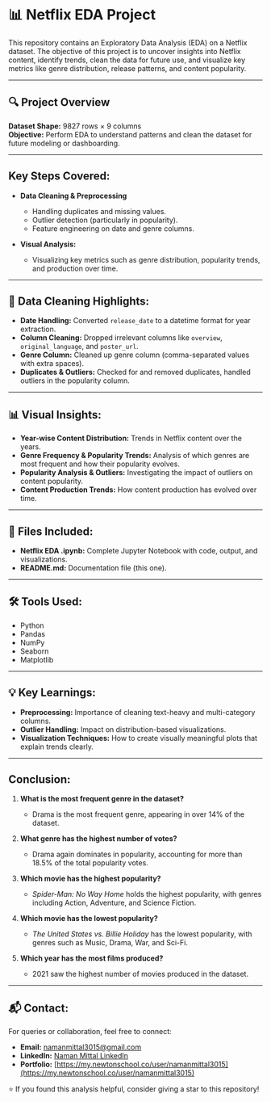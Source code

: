 # 📊 Netflix EDA Project

This repository contains an Exploratory Data Analysis (EDA) on a Netflix dataset. The objective of this project is to uncover insights into Netflix content, identify trends, clean the data for future use, and visualize key metrics like genre distribution, release patterns, and content popularity.

---

## 🔍 Project Overview

**Dataset Shape:** 9827 rows × 9 columns  
**Objective:** Perform EDA to understand patterns and clean the dataset for future modeling or dashboarding.

---

## Key Steps Covered:
- **Data Cleaning & Preprocessing**
  - Handling duplicates and missing values.
  - Outlier detection (particularly in popularity).
  - Feature engineering on date and genre columns.

- **Visual Analysis:**
  - Visualizing key metrics such as genre distribution, popularity trends, and production over time.

---

## 🧹 Data Cleaning Highlights:
- **Date Handling:** Converted `release_date` to a datetime format for year extraction.
- **Column Cleaning:** Dropped irrelevant columns like `overview`, `original_language`, and `poster_url`.
- **Genre Column:** Cleaned up genre column (comma-separated values with extra spaces).
- **Duplicates & Outliers:** Checked for and removed duplicates, handled outliers in the popularity column.

---

## 📊 Visual Insights:
- **Year-wise Content Distribution:** Trends in Netflix content over the years.
- **Genre Frequency & Popularity Trends:** Analysis of which genres are most frequent and how their popularity evolves.
- **Popularity Analysis & Outliers:** Investigating the impact of outliers on content popularity.
- **Content Production Trends:** How content production has evolved over time.

---

## 📁 Files Included:
- **Netflix EDA .ipynb:** Complete Jupyter Notebook with code, output, and visualizations.
- **README.md:** Documentation file (this one).

---

## 🛠️ Tools Used:
- Python
- Pandas
- NumPy
- Seaborn
- Matplotlib

---

## 💡 Key Learnings:
- **Preprocessing:** Importance of cleaning text-heavy and multi-category columns.
- **Outlier Handling:** Impact on distribution-based visualizations.
- **Visualization Techniques:** How to create visually meaningful plots that explain trends clearly.

---

## Conclusion:

1. **What is the most frequent genre in the dataset?**
   - Drama is the most frequent genre, appearing in over 14% of the dataset.
   
2. **What genre has the highest number of votes?**
   - Drama again dominates in popularity, accounting for more than 18.5% of the total popularity votes.

3. **Which movie has the highest popularity?**
   - *Spider-Man: No Way Home* holds the highest popularity, with genres including Action, Adventure, and Science Fiction.

4. **Which movie has the lowest popularity?**
   - *The United States vs. Billie Holiday* has the lowest popularity, with genres such as Music, Drama, War, and Sci-Fi.

5. **Which year has the most films produced?**
   - 2021 saw the highest number of movies produced in the dataset.

---

## 📬 Contact:
For queries or collaboration, feel free to connect:

- **Email:** namanmittal3015@gmail.com  
- **LinkedIn:** [Naman Mittal LinkedIn](https://www.linkedin.com/in/naman-mittal-73977b24a/)  
- **Portfolio:** [https://my.newtonschool.co/user/namanmittal3015](https://my.newtonschool.co/user/namanmittal3015)

⭐ If you found this analysis helpful, consider giving a star to this repository!

